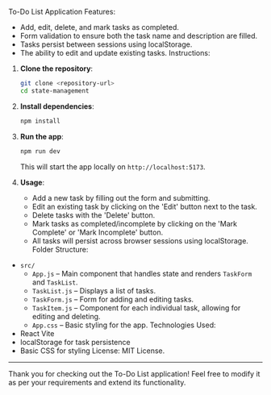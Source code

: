 To-Do List Application
Features:
 - Add, edit, delete, and mark tasks as completed.
 - Form validation to ensure both the task name and description are filled.
 - Tasks persist between sessions using localStorage.
 - The ability to edit and update existing tasks.
Instructions:
1. **Clone the repository**:
   ```bash
   git clone <repository-url>
   cd state-management
   ```

2. **Install dependencies**:
   ```bash
   npm install
   ```

3. **Run the app**:
   ```bash
   npm run dev
   ```
   This will start the app locally on `http://localhost:5173`.

4. **Usage**:
   - Add a new task by filling out the form and submitting.
   - Edit an existing task by clicking on the 'Edit' button next to the task.
   - Delete tasks with the 'Delete' button.
   - Mark tasks as completed/incomplete by clicking on the 'Mark Complete' or 'Mark Incomplete' button.
   - All tasks will persist across browser sessions using localStorage.
Folder Structure:
- `src/`
  - `App.js` – Main component that handles state and renders `TaskForm` and `TaskList`.
  - `TaskList.js` – Displays a list of tasks.
  - `TaskForm.js` – Form for adding and editing tasks.
  - `TaskItem.js` – Component for each individual task, allowing for editing and deleting.
  - `App.css` – Basic styling for the app.
Technologies Used:
- React Vite
- localStorage for task persistence
- Basic CSS for styling
License:
MIT License.
---
Thank you for checking out the To-Do List application! Feel free to modify it as per your requirements and extend its functionality.